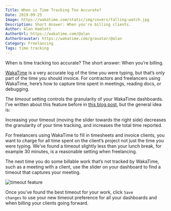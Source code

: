 ```yaml
---
Title: When is Time Tracking Too Accurate?
Date: 2019-09-25
Image: https://wakatime.com/static/img/covers/falling-watch.jpg
Description: Short Answer: When you're billing clients.
Author: Alan Hamlett
AuthorUrl: https://wakatime.com/@alan
AuthorGravatar: https://wakatime.com/gravatar/@alan
Category: Freelancing
Tags: time tracking
---
```


When is time tracking too accurate?
The short answer: When you’re billing.

[WakaTime][wakatime] is a very accurate log of the time you were typing, but that’s only part of the time you should invoice.
For contractors and freelancers using WakaTime, here’s how to capture time spent in meetings, reading docs, or debugging.

The *timeout* setting controls the granularity of your WakaTime dashboards.
I’ve written about this feature before in [this blog post][fill in the gaps post], but the general idea is:

Increasing your timeout (moving the slider towards the right side) decreases the granularity of your time tracking, and increases the total time reported.

For freelancers using WakaTime to fill in timesheets and invoice clients, you want to charge for all time spent on the client’s project not just the time you were typing.
We’ve found a timeout slightly less than your lunch break, for example 30 minutes, is a reasonable setting when freelancing.

The next time you do some billable work that’s not tracked by WakaTime, such as a meeting with a client, use the slider on your dashboard to find a timeout that captures your meeting.

<img src="https://wakatime.com/static/img/blog/durations-demo-2.gif" class="img-thumbnail" alt="timeout feature" />

Once you’ve found the best timeout for your work, click <code>Save changes</code> to use your new timeout preference for all your dashboards and when billing your clients going forward.

[wakatime]: https://wakatime.com
[fill in the gaps post]: https://wakatime.com/blog/27-fill-the-gaps-in-your-coding-activity
